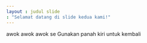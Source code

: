 ```yaml
---
layout : judul slide
: "Selamat datang di slide kedua kami!"
---
```

awok awok awok se
Gunakan panah kiri untuk kembali

